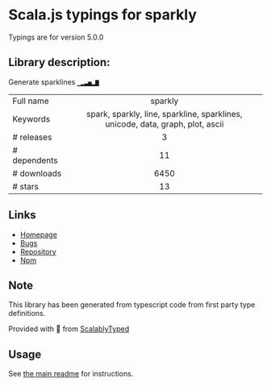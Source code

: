 
# Scala.js typings for sparkly

Typings are for version 5.0.0

## Library description:
Generate sparklines `▁▂▃▅▂▇`

|                    |                 |
| ------------------ | :-------------: |
| Full name          | sparkly |
| Keywords           | spark, sparkly, line, sparkline, sparklines, unicode, data, graph, plot, ascii |
| # releases         | 3 |
| # dependents       | 11 |
| # downloads        | 6450 |
| # stars            | 13 |

## Links
- [Homepage](https://github.com/sindresorhus/sparkly#readme)
- [Bugs](https://github.com/sindresorhus/sparkly/issues)
- [Repository](https://github.com/sindresorhus/sparkly)
- [Npm](https://www.npmjs.com/package/sparkly)
    


## Note
This library has been generated from typescript code from first party type definitions.

Provided with :purple_heart: from [ScalablyTyped](https://github.com/oyvindberg/ScalablyTyped)

## Usage
See [the main readme](../../readme.md) for instructions.


